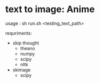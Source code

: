 # text to image: Anime

usage : sh run.sh <testing_text_path> 

requriments:
* skip thought
  * theano
  * numpy
  * scipy
  * nltk
* skimage
  * scipy
